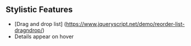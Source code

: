 ## Stylistic Features
* [Drag and drop list] (https://www.jqueryscript.net/demo/reorder-list-dragndrop/)
* Details appear on hover
